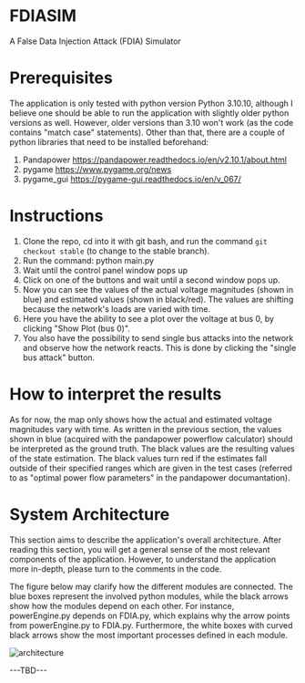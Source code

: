 # FDIASIM
A False Data Injection Attack (FDIA) Simulator

# Prerequisites
The application is only tested with python version Python 3.10.10, although I believe one should be able to run the application with slightly older python versions as well. However, older versions than 3.10 won't work (as the code contains "match case" statements). Other than that, there are a couple of python libraries that need to be installed beforehand:

1. Pandapower https://pandapower.readthedocs.io/en/v2.10.1/about.html
3. pygame https://www.pygame.org/news
5. pygame_gui https://pygame-gui.readthedocs.io/en/v_067/

# Instructions
1. Clone the repo, cd into it with git bash, and run the command ``` git checkout stable ``` (to change to the stable branch). 
2. Run the command: python main.py
3. Wait until the control panel window pops up
4. Click on one of the buttons and wait until a second window pops up. 
5. Now you can see the values of the actual voltage magnitudes (shown in blue) and estimated values (shown in black/red). The values are shifting because the network's loads are varied with time. 
6. Here you have the ability to see a plot over the voltage at bus 0, by clicking "Show Plot (bus 0)". 
7. You also have the possibility to send single bus attacks into the network and observe how the network reacts. This is done by clicking the "single bus attack" button.

# How to interpret the results
As for now, the map only shows how the actual and estimated voltage magnitudes vary with time. As written in the previous section, the values shown in blue (acquired with the pandapower powerflow calculator) should be interpreted as the ground truth. The black values are the resulting values of the state estimation. The black values turn red if the estimates fall outside of their specified ranges which are given in the test cases (referred to as "optimal power flow parameters" in the pandapower documantation). 

# System Architecture
This section aims to describe the application's overall architecture. After reading this section, you will get a general sense of the most relevant components of the application. However, to understand the application more in-depth, please turn to the comments in the code. 

The figure below may clarify how the different modules are connected. The blue boxes represent the involved python modules, while the black arrows show how the modules depend on each other. For instance, powerEngine.py depends on FDIA.py, which explains why the arrow points from powerEngine.py to FDIA.py. Furthermore, the white boxes with curved black arrows show the most important processes defined in each module.

![architecture](https://user-images.githubusercontent.com/103872952/229731005-504d11e1-bfb9-4ce2-a358-cf32d610a2c6.png)

---TBD--- 
